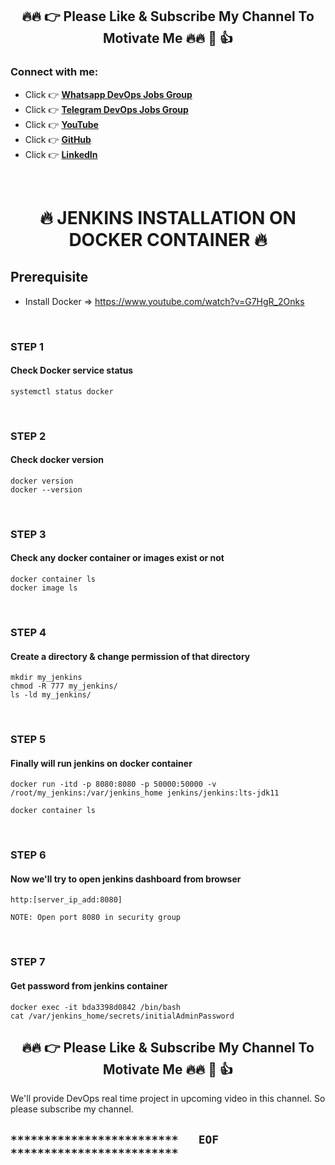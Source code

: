 <h2 align="center">🔥🔥 👉 Please Like & Subscribe My Channel To Motivate Me 🔥🔥 🙏 👍</h2>

<h3 align="left">Connect with me:</h3>
<p align="left">

- Click 👉 **[Whatsapp DevOps Jobs Group](https://chat.whatsapp.com/J1oriqe9ckc9NolOiStPti)**
- Click 👉 **[Telegram DevOps Jobs Group](https://t.me/DevOps_Linux_Jobs)**
- Click 👉 **[YouTube](https://www.youtube.com/@sunnygodiwal007/)**
- Click 👉 **[GitHub](https://github.com/sunnydevops2022/)**
- Click 👉 **[LinkedIn](https://www.linkedin.com/in/sunnygodiwal/)**

<br/>

<h1 align="center">🔥 JENKINS INSTALLATION ON DOCKER CONTAINER 🔥</h1>

## Prerequisite
- Install Docker => https://www.youtube.com/watch?v=G7HgR_2Onks

<br/>

### STEP 1
####  Check Docker service status
```
systemctl status docker
```

<br/>

### STEP 2
#### Check docker version

```
docker version
docker --version
```

<br/>

### STEP 3
#### Check any docker container or images exist or not
```
docker container ls
docker image ls
```

<br/>

### STEP 4
#### Create a directory & change permission of that directory
```
mkdir my_jenkins
chmod -R 777 my_jenkins/
ls -ld my_jenkins/
```

<br/>

### STEP 5
#### Finally will run jenkins on docker container
```
docker run -itd -p 8080:8080 -p 50000:50000 -v /root/my_jenkins:/var/jenkins_home jenkins/jenkins:lts-jdk11

docker container ls
```

<br/>

### STEP 6
#### Now we'll try to open jenkins dashboard from browser
```
http:[server_ip_add:8080]

NOTE: Open port 8080 in security group 
```

<br/>

### STEP 7
#### Get password from jenkins container 
```
docker exec -it bda3398d0842 /bin/bash
cat /var/jenkins_home/secrets/initialAdminPassword
```

<h2 align="center">🔥🔥 👉 Please Like & Subscribe My Channel To Motivate Me 🔥🔥 🙏 👍</h2>


We'll provide DevOps real time project in upcoming video in this channel. So please subscribe my channel.

## `*************************   EOF   *************************`

